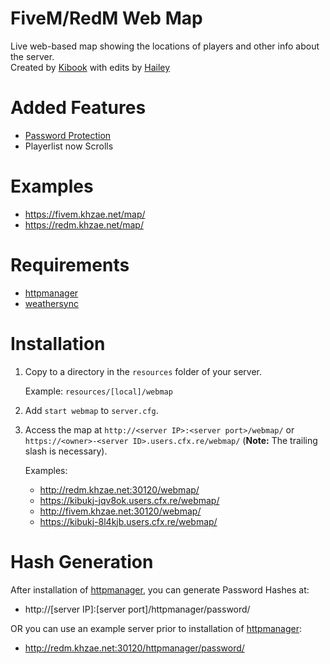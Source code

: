 # FiveM/RedM Web Map

Live web-based map showing the locations of players and other info about the server.  
Created by [Kibook](https://github.com/kibook/) with edits by [Hailey](https://github.com/Hailey-Ross/)  

# Added Features

- [Password Protection](https://imgur.com/ALoUcyv.mp4)  
- Playerlist now Scrolls  

# Examples

- https://fivem.khzae.net/map/
- https://redm.khzae.net/map/

# Requirements

- [httpmanager](https://github.com/kibook/httpmanager)
- [weathersync](https://github.com/kibook/redm-weathersync)

# Installation

1. Copy to a directory in the `resources` folder of your server.

   Example: `resources/[local]/webmap`

2. Add `start webmap` to `server.cfg`.

3. Access the map at `http://<server IP>:<server port>/webmap/` or `https://<owner>-<server ID>.users.cfx.re/webmap/` (**Note:** The trailing slash is necessary).
   
   Examples:
   - http://redm.khzae.net:30120/webmap/
   - https://kibukj-jqv8ok.users.cfx.re/webmap/
   - http://fivem.khzae.net:30120/webmap/
   - https://kibukj-8l4kjb.users.cfx.re/webmap/

# Hash Generation

After installation of [httpmanager](https://github.com/kibook/httpmanager), you can generate Password Hashes at:  
- http://[server IP]:[server port]/httpmanager/password/  
  
 OR you can use an example server prior to installation of [httpmanager](https://github.com/kibook/httpmanager):  
  
- http://redm.khzae.net:30120/httpmanager/password/  